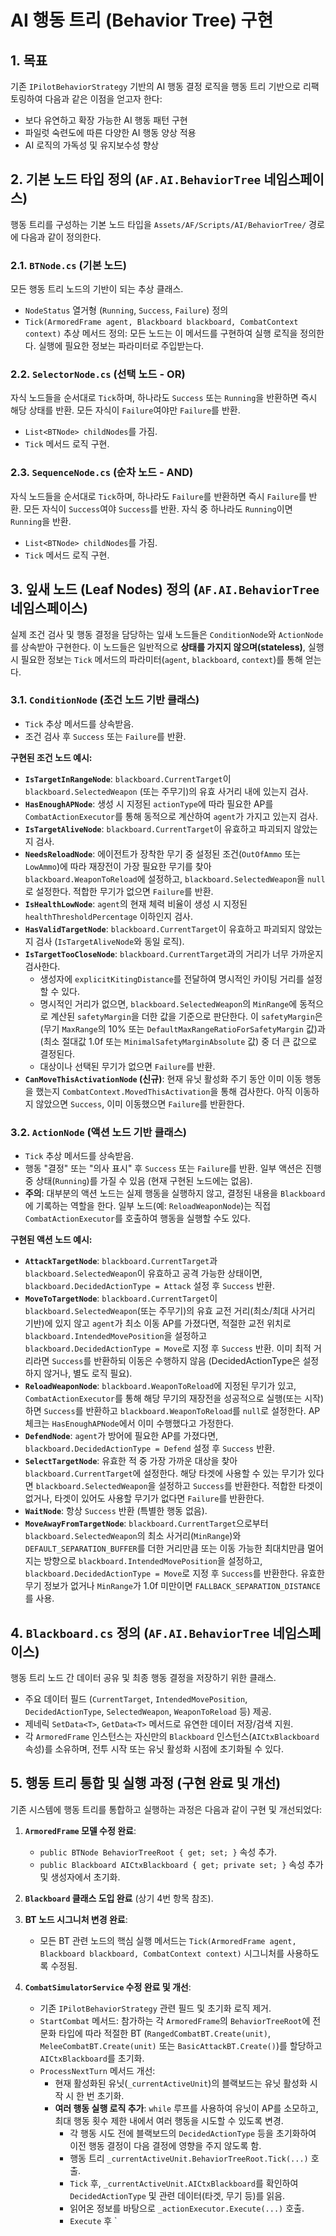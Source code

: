 # AI 행동 트리 (Behavior Tree) 구현

## 1. 목표

기존 `IPilotBehaviorStrategy` 기반의 AI 행동 결정 로직을 행동 트리 기반으로 리팩토링하여 다음과 같은 이점을 얻고자 한다:

-   보다 유연하고 확장 가능한 AI 행동 패턴 구현
-   파일럿 숙련도에 따른 다양한 AI 행동 양상 적용
-   AI 로직의 가독성 및 유지보수성 향상

## 2. 기본 노드 타입 정의 (`AF.AI.BehaviorTree` 네임스페이스)

행동 트리를 구성하는 기본 노드 타입을 `Assets/AF/Scripts/AI/BehaviorTree/` 경로에 다음과 같이 정의한다.

### 2.1. `BTNode.cs` (기본 노드)

모든 행동 트리 노드의 기반이 되는 추상 클래스.

-   `NodeStatus` 열거형 (`Running`, `Success`, `Failure`) 정의
-   `Tick(ArmoredFrame agent, Blackboard blackboard, CombatContext context)` 추상 메서드 정의: 모든 노드는 이 메서드를 구현하여 실행 로직을 정의한다. 실행에 필요한 정보는 파라미터로 주입받는다.

### 2.2. `SelectorNode.cs` (선택 노드 - OR)

자식 노드들을 순서대로 `Tick`하며, 하나라도 `Success` 또는 `Running`을 반환하면 즉시 해당 상태를 반환. 모든 자식이 `Failure`여야만 `Failure`를 반환.

-   `List<BTNode> childNodes`를 가짐.
-   `Tick` 메서드 로직 구현.

### 2.3. `SequenceNode.cs` (순차 노드 - AND)

자식 노드들을 순서대로 `Tick`하며, 하나라도 `Failure`를 반환하면 즉시 `Failure`를 반환. 모든 자식이 `Success`여야 `Success`를 반환. 자식 중 하나라도 `Running`이면 `Running`을 반환.

-   `List<BTNode> childNodes`를 가짐.
-   `Tick` 메서드 로직 구현.

## 3. 잎새 노드 (Leaf Nodes) 정의 (`AF.AI.BehaviorTree` 네임스페이스)

실제 조건 검사 및 행동 결정을 담당하는 잎새 노드들은 `ConditionNode`와 `ActionNode`를 상속받아 구현한다. 이 노드들은 일반적으로 **상태를 가지지 않으며(stateless)**, 실행 시 필요한 정보는 `Tick` 메서드의 파라미터(`agent`, `blackboard`, `context`)를 통해 얻는다.

### 3.1. `ConditionNode` (조건 노드 기반 클래스)

-   `Tick` 추상 메서드를 상속받음.
-   조건 검사 후 `Success` 또는 `Failure`를 반환.

**구현된 조건 노드 예시:**

-   **`IsTargetInRangeNode`**: `blackboard.CurrentTarget`이 `blackboard.SelectedWeapon` (또는 주무기)의 유효 사거리 내에 있는지 검사.
-   **`HasEnoughAPNode`**: 생성 시 지정된 `actionType`에 따라 필요한 AP를 `CombatActionExecutor`를 통해 동적으로 계산하여 `agent`가 가지고 있는지 검사.
-   **`IsTargetAliveNode`**: `blackboard.CurrentTarget`이 유효하고 파괴되지 않았는지 검사.
-   **`NeedsReloadNode`**: 에이전트가 장착한 무기 중 설정된 조건(`OutOfAmmo` 또는 `LowAmmo`)에 따라 재장전이 가장 필요한 무기를 찾아 `blackboard.WeaponToReload`에 설정하고, `blackboard.SelectedWeapon`을 `null`로 설정한다. 적합한 무기가 없으면 `Failure`를 반환.
-   **`IsHealthLowNode`**: `agent`의 현재 체력 비율이 생성 시 지정된 `healthThresholdPercentage` 이하인지 검사.
-   **`HasValidTargetNode`**: `blackboard.CurrentTarget`이 유효하고 파괴되지 않았는지 검사 (`IsTargetAliveNode`와 동일 로직).
-   **`IsTargetTooCloseNode`**: `blackboard.CurrentTarget`과의 거리가 너무 가까운지 검사한다.
    *   생성자에 `explicitKitingDistance`를 전달하여 명시적인 카이팅 거리를 설정할 수 있다.
    *   명시적인 거리가 없으면, `blackboard.SelectedWeapon`의 `MinRange`에 동적으로 계산된 `safetyMargin`을 더한 값을 기준으로 판단한다. 이 `safetyMargin`은 (무기 `MaxRange`의 10% 또는 `DefaultMaxRangeRatioForSafetyMargin` 값)과 (최소 절대값 1.0f 또는 `MinimalSafetyMarginAbsolute` 값) 중 더 큰 값으로 결정된다.
    *   대상이나 선택된 무기가 없으면 `Failure`를 반환.
-   **`CanMoveThisActivationNode` (신규)**: 현재 유닛 활성화 주기 동안 이미 이동 행동을 했는지 `CombatContext.MovedThisActivation`을 통해 검사한다. 아직 이동하지 않았으면 `Success`, 이미 이동했으면 `Failure`를 반환한다.

### 3.2. `ActionNode` (액션 노드 기반 클래스)

-   `Tick` 추상 메서드를 상속받음.
-   행동 "결정" 또는 "의사 표시" 후 `Success` 또는 `Failure`를 반환. 일부 액션은 진행 중 상태(`Running`)를 가질 수 있음 (현재 구현된 노드에는 없음).
-   **주의**: 대부분의 액션 노드는 실제 행동을 실행하지 않고, 결정된 내용을 `Blackboard`에 기록하는 역할을 한다. 일부 노드(예: `ReloadWeaponNode`)는 직접 `CombatActionExecutor`를 호출하여 행동을 실행할 수도 있다.

**구현된 액션 노드 예시:**

-   **`AttackTargetNode`**: `blackboard.CurrentTarget`과 `blackboard.SelectedWeapon`이 유효하고 공격 가능한 상태이면, `blackboard.DecidedActionType = Attack` 설정 후 `Success` 반환.
-   **`MoveToTargetNode`**: `blackboard.CurrentTarget`이 `blackboard.SelectedWeapon`(또는 주무기)의 유효 교전 거리(최소/최대 사거리 기반)에 있지 않고 `agent`가 최소 이동 AP를 가졌다면, 적절한 교전 위치로 `blackboard.IntendedMovePosition`을 설정하고 `blackboard.DecidedActionType = Move`로 지정 후 `Success` 반환. 이미 최적 거리라면 `Success`를 반환하되 이동은 수행하지 않음 (DecidedActionType은 설정하지 않거나, 별도 로직 필요).
-   **`ReloadWeaponNode`**: `blackboard.WeaponToReload`에 지정된 무기가 있고, `CombatActionExecutor`를 통해 해당 무기의 재장전을 성공적으로 실행(또는 시작)하면 `Success`를 반환하고 `blackboard.WeaponToReload`를 `null`로 설정한다. AP 체크는 `HasEnoughAPNode`에서 이미 수행했다고 가정한다.
-   **`DefendNode`**: `agent`가 방어에 필요한 AP를 가졌다면, `blackboard.DecidedActionType = Defend` 설정 후 `Success` 반환.
-   **`SelectTargetNode`**: 유효한 적 중 가장 가까운 대상을 찾아 `blackboard.CurrentTarget`에 설정한다. 해당 타겟에 사용할 수 있는 무기가 있다면 `blackboard.SelectedWeapon`을 설정하고 `Success`를 반환한다. 적합한 타겟이 없거나, 타겟이 있어도 사용할 무기가 없다면 `Failure`를 반환한다.
-   **`WaitNode`**: 항상 `Success` 반환 (특별한 행동 없음).
-   **`MoveAwayFromTargetNode`**: `blackboard.CurrentTarget`으로부터 `blackboard.SelectedWeapon`의 최소 사거리(`MinRange`)와 `DEFAULT_SEPARATION_BUFFER`를 더한 거리만큼 또는 이동 가능한 최대치만큼 멀어지는 방향으로 `blackboard.IntendedMovePosition`을 설정하고, `blackboard.DecidedActionType = Move`로 지정 후 `Success`를 반환한다. 유효한 무기 정보가 없거나 `MinRange`가 1.0f 미만이면 `FALLBACK_SEPARATION_DISTANCE`를 사용.

## 4. `Blackboard.cs` 정의 (`AF.AI.BehaviorTree` 네임스페이스)

행동 트리 노드 간 데이터 공유 및 최종 행동 결정을 저장하기 위한 클래스.

-   주요 데이터 필드 (`CurrentTarget`, `IntendedMovePosition`, `DecidedActionType`, `SelectedWeapon`, `WeaponToReload` 등) 제공.
-   제네릭 `SetData<T>`, `GetData<T>` 메서드로 유연한 데이터 저장/검색 지원.
-   각 `ArmoredFrame` 인스턴스는 자신만의 `Blackboard` 인스턴스(`AICtxBlackboard` 속성)를 소유하며, 전투 시작 또는 유닛 활성화 시점에 초기화될 수 있다.

## 5. 행동 트리 통합 및 실행 과정 (구현 완료 및 개선)

기존 시스템에 행동 트리를 통합하고 실행하는 과정은 다음과 같이 구현 및 개선되었다:

1.  **`ArmoredFrame` 모델 수정 완료**:
    *   `public BTNode BehaviorTreeRoot { get; set; }` 속성 추가.
    *   `public Blackboard AICtxBlackboard { get; private set; }` 속성 추가 및 생성자에서 초기화.

2.  **`Blackboard` 클래스 도입 완료** (상기 4번 항목 참조).

3.  **BT 노드 시그니처 변경 완료**:
    *   모든 BT 관련 노드의 핵심 실행 메서드는 `Tick(ArmoredFrame agent, Blackboard blackboard, CombatContext context)` 시그니처를 사용하도록 수정됨.

4.  **`CombatSimulatorService` 수정 완료 및 개선**:
    *   기존 `IPilotBehaviorStrategy` 관련 필드 및 초기화 로직 제거.
    *   `StartCombat` 메서드: 참가하는 각 `ArmoredFrame`의 `BehaviorTreeRoot`에 전문화 타입에 따라 적절한 BT (`RangedCombatBT.Create(unit)`, `MeleeCombatBT.Create(unit)` 또는 `BasicAttackBT.Create()`)를 할당하고 `AICtxBlackboard`를 초기화.
    *   `ProcessNextTurn` 메서드 개선:
        *   현재 활성화된 유닛(`_currentActiveUnit`)의 블랙보드는 유닛 활성화 시작 시 한 번 초기화.
        *   **여러 행동 실행 로직 추가**: `while` 루프를 사용하여 유닛이 AP를 소모하고, 최대 행동 횟수 제한 내에서 여러 행동을 시도할 수 있도록 변경.
            *   각 행동 시도 전에 블랙보드의 `DecidedActionType` 등을 초기화하여 이전 행동 결정이 다음 결정에 영향을 주지 않도록 함.
            *   행동 트리 `_currentActiveUnit.BehaviorTreeRoot.Tick(...)` 호출.
            *   `Tick` 후, `_currentActiveUnit.AICtxBlackboard`를 확인하여 `DecidedActionType` 및 관련 데이터(타겟, 무기 등)를 읽음.
            *   읽어온 정보를 바탕으로 `_actionExecutor.Execute(...)` 호출.
            *   `Execute` 후 `